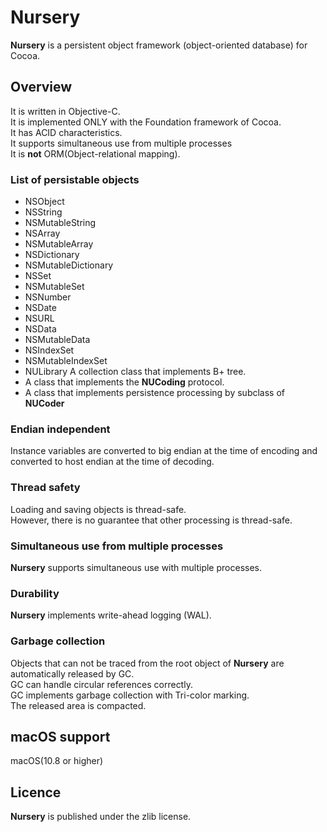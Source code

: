 # Nursery  
**Nursery** is a persistent object framework (object-oriented database) for Cocoa.

## Overview
It is written in Objective-C.  
It is implemented ONLY with the Foundation framework of Cocoa.  
It has ACID characteristics.  
It supports simultaneous use from multiple processes  
It is **not** ORM(Object-relational mapping).  


### List of persistable objects
* NSObject
* NSString
* NSMutableString
* NSArray
* NSMutableArray
* NSDictionary
* NSMutableDictionary
* NSSet
* NSMutableSet
* NSNumber
* NSDate
* NSURL
* NSData
* NSMutableData
* NSIndexSet
* NSMutableIndexSet
* NULibrary
	A collection class that implements B+ tree.
* A class that implements the **NUCoding** protocol.
* A class that implements persistence processing by subclass of **NUCoder**
		
### Endian independent
Instance variables are converted to big endian at the time of encoding and converted to host endian at the time of decoding.

### Thread safety
Loading and saving objects is thread-safe.  
However, there is no guarantee that other processing is thread-safe.

### Simultaneous use from multiple processes
**Nursery** supports simultaneous use with multiple processes.

### Durability
**Nursery** implements write-ahead logging (WAL).

### Garbage collection
Objects that can not be traced from the root object of **Nursery** are automatically released by GC.  
GC can handle circular references correctly.  
GC implements garbage collection with Tri-color marking.  
The released area is compacted.  

## macOS support
macOS(10.8 or higher)

## Licence
**Nursery** is published under the zlib license.

